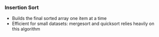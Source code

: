 ### Insertion Sort
- Builds the final sorted array one item at a time
- Efficient for small datasets: mergesort and quicksort relies heavily on this algorithm
